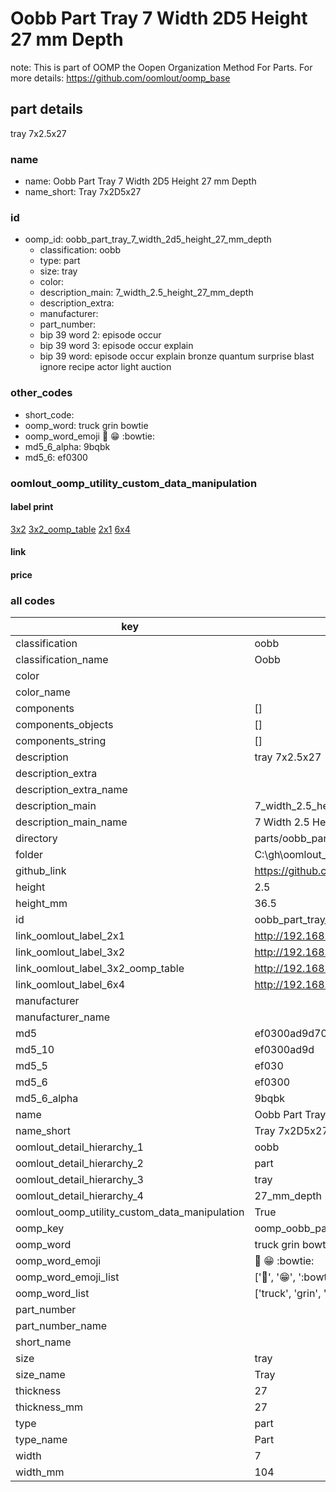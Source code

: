 # Oobb Part Tray 7 Width 2D5 Height 27 mm Depth  

note: This is part of OOMP the Oopen Organization Method For Parts. For more details: https://github.com/oomlout/oomp_base

##  part details
  



tray 7x2.5x27



### name
* name: Oobb Part Tray 7 Width 2D5 Height 27 mm Depth
* name_short: Tray 7x2D5x27 
### id
* oomp_id: oobb_part_tray_7_width_2d5_height_27_mm_depth
  * classification: oobb
  * type: part
  * size: tray
  * color: 
  * description_main: 7_width_2.5_height_27_mm_depth
  * description_extra: 
  * manufacturer: 
  * part_number: 
  * bip 39 word 2: episode occur
  * bip 39 word 3: episode occur explain
  * bip 39 word: episode occur explain bronze quantum surprise blast ignore recipe actor light auction

### other_codes
* short_code: 
* oomp_word: truck grin bowtie
* oomp_word_emoji :truck: :grin: :bowtie:
* md5_6_alpha: 9bqbk
* md5_6: ef0300






### oomlout_oomp_utility_custom_data_manipulation
#### label print
[3x2](http://192.168.1.245:1112/?label=oomp%209bqbk)
[3x2_oomp_table](http://192.168.1.108:1112/?label=oomp%209bqbk)
[2x1](http://192.168.1.242:1112/?label=oomp%209bqbk)
[6x4](http://192.168.1.55:1112/?label=oomp%209bqbk)    

#### link

                              

#### price







### all codes 
| key | value |  
| --- | --- |  
| classification | oobb |  
| classification_name | Oobb |  
| color |  |  
| color_name |  |  
| components | [] |  
| components_objects | [] |  
| components_string | [] |  
| description | tray 7x2.5x27 |  
| description_extra |  |  
| description_extra_name |  |  
| description_main | 7_width_2.5_height_27_mm_depth |  
| description_main_name | 7 Width 2.5 Height 27 mm Depth |  
| directory | parts/oobb_part_tray_7_width_2d5_height_27_mm_depth |  
| folder | C:\gh\oomlout_oobb_version_4_generated_parts\parts\oobb_part_tray_7_width_2d5_height_27_mm_depth |  
| github_link | https://github.com/oomlout/oomlout_oomp_part_src/tree/main/parts/oobb_part_tray_7_width_2d5_height_27_mm_depth |  
| height | 2.5 |  
| height_mm | 36.5 |  
| id | oobb_part_tray_7_width_2d5_height_27_mm_depth |  
| link_oomlout_label_2x1 | http://192.168.1.242:1112/?label=oomp%209bqbk |  
| link_oomlout_label_3x2 | http://192.168.1.245:1112/?label=oomp%209bqbk |  
| link_oomlout_label_3x2_oomp_table | http://192.168.1.108:1112/?label=oomp%209bqbk |  
| link_oomlout_label_6x4 | http://192.168.1.55:1112/?label=oomp%209bqbk |  
| manufacturer |  |  
| manufacturer_name |  |  
| md5 | ef0300ad9d70c2ef69d7a1caa126325f |  
| md5_10 | ef0300ad9d |  
| md5_5 | ef030 |  
| md5_6 | ef0300 |  
| md5_6_alpha | 9bqbk |  
| name | Oobb Part Tray 7 Width 2D5 Height 27 mm Depth |  
| name_short | Tray 7x2D5x27  |  
| oomlout_detail_hierarchy_1 | oobb |  
| oomlout_detail_hierarchy_2 | part |  
| oomlout_detail_hierarchy_3 | tray |  
| oomlout_detail_hierarchy_4 | 27_mm_depth |  
| oomlout_oomp_utility_custom_data_manipulation | True |  
| oomp_key | oomp_oobb_part_tray_7_width_2d5_height_27_mm_depth |  
| oomp_word | truck grin bowtie |  
| oomp_word_emoji | :truck: :grin: :bowtie: |  
| oomp_word_emoji_list | [':truck:', ':grin:', ':bowtie:'] |  
| oomp_word_list | ['truck', 'grin', 'bowtie'] |  
| part_number |  |  
| part_number_name |  |  
| short_name |  |  
| size | tray |  
| size_name | Tray |  
| thickness | 27 |  
| thickness_mm | 27 |  
| type | part |  
| type_name | Part |  
| width | 7 |  
| width_mm | 104 |  
